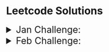# Leetcode Solutions

<details close> 
	<summary style="font-size:25px;">Jan Challenge:</summary>
<ol>
<li>

[520. Detect Capital.py](https://github.com/ThisIsSakshi/Leetcode-Solutions/blob/main/Jan%20Challenge/520.%20Detect%20Capital.py) 

</li>
<li>

[290. Word Pattern.py](https://github.com/ThisIsSakshi/Leetcode-Solutions/blob/main/Jan%20Challenge/290.%20Word%20Pattern.py) 

</li>
<li>

[944. Delete Columns to Make Sorted.py](https://github.com/ThisIsSakshi/Leetcode-Solutions/blob/main/Jan%20Challenge/944.%20Delete%20Columns%20to%20Make%20Sorted.py) 

</li>
<li>

[2244. Minimum Rounds to Complete All Tasks.py](https://github.com/ThisIsSakshi/Leetcode-Solutions/blob/main/Jan%20Challenge/2244.%20Minimum%20Rounds%20to%20Complete%20All%20Tasks.py) 

</li>
<li>

[452. Minimum Number of Arrows to Burst Balloons.py](https://github.com/ThisIsSakshi/Leetcode-Solutions/blob/main/Jan%20Challenge/452.%20Minimum%20Number%20of%20Arrows%20to%20Burst%20Balloons.py) 

</li>
<li>

[1833. Maximum Ice Cream Bars.py](https://github.com/ThisIsSakshi/Leetcode-Solutions/blob/main/Jan%20Challenge/1833.%20Maximum%20Ice%20Cream%20Bars.py) 

</li>
<li>

[134. Gas Station.py](https://github.com/ThisIsSakshi/Leetcode-Solutions/blob/main/Jan%20Challenge/134.%20Gas%20Station.py) 

</li>
<li>

[149. Max Points on a Line.py](https://github.com/ThisIsSakshi/Leetcode-Solutions/blob/main/Jan%20Challenge/149.%20Max%20Points%20on%20a%20Line.py) 

</li>
<li>

[144. Binary Tree Preorder Traversal.py](https://github.com/ThisIsSakshi/Leetcode-Solutions/blob/main/Jan%20Challenge/144.%20Binary%20Tree%20Preorder%20Traversal.py) 

</li>
<li>

[100. Same Tree.py](https://github.com/ThisIsSakshi/Leetcode-Solutions/blob/main/Jan%20Challenge/100.%20Same%20Tree.py) 

</li>
<li>

[1443. Minimum Time to Collect All Apples in a Tree.py](https://github.com/ThisIsSakshi/Leetcode-Solutions/blob/main/Jan%20Challenge/1443.%20Minimum%20Time%20to%20Collect%20All%20Apples%20in%20a%20Tree.py) 

</li>
<li>

[1519. Number of Nodes in the Sub-Tree With the Same Label.py](https://github.com/ThisIsSakshi/Leetcode-Solutions/blob/main/Jan%20Challenge/1519.%20Number%20of%20Nodes%20in%20the%20Sub-Tree%20With%20the%20Same%20Label.py) 

</li>
<li>

[2246. Longest Path With Different Adjacent Characters.py](https://github.com/ThisIsSakshi/Leetcode-Solutions/blob/main/Jan%20Challenge/2246.%20Longest%20Path%20With%20Different%20Adjacent%20Characters.py) 

</li>
<li>

[1061. Lexicographically Smallest Equivalent String.py](https://github.com/ThisIsSakshi/Leetcode-Solutions/blob/main/Jan%20Challenge/1061.%20Lexicographically%20Smallest%20Equivalent%20String.py) 

</li>
<li>

[2421. Number of Good Paths.py](https://github.com/ThisIsSakshi/Leetcode-Solutions/blob/main/Jan%20Challenge/2421.%20Number%20of%20Good%20Paths.py) 

</li>
<li>

[57. Insert Interval.py](https://github.com/ThisIsSakshi/Leetcode-Solutions/blob/main/Jan%20Challenge/57.%20Insert%20Interval.py) 

</li>
<li>

[926. Flip String to Monotone Increasing.py](https://github.com/ThisIsSakshi/Leetcode-Solutions/blob/main/Jan%20Challenge/926.%20Flip%20String%20to%20Monotone%20Increasing.py) 

</li>
<li>

[918. Maximum Sum Circular Subarray.py](https://github.com/ThisIsSakshi/Leetcode-Solutions/blob/main/Jan%20Challenge/918.%20Maximum%20Sum%20Circular%20Subarray.py) 

</li>
<li>

[491. Non-decreasing Subsequences.py](https://github.com/ThisIsSakshi/Leetcode-Solutions/blob/main/Jan%20Challenge/491.%20Non-decreasing%20Subsequences.py) 

</li>
<li>

[974. Subarray Sums Divisible by K.py](https://github.com/ThisIsSakshi/Leetcode-Solutions/blob/main/Jan%20Challenge/974.%20Subarray%20Sums%20Divisible%20by%20K.py) 

</li>
<li>

[93. Restore IP Addresses.py](https://github.com/ThisIsSakshi/Leetcode-Solutions/blob/main/Jan%20Challenge/93.%20Restore%20IP%20Addresses.py) 

</li>
<li>

[131. Palindrome Partitioning.py](https://github.com/ThisIsSakshi/Leetcode-Solutions/blob/main/Jan%20Challenge/131.%20Palindrome%20Partitioning.py) 

</li>
<li>

[997. Find the Town Judge.py](https://github.com/ThisIsSakshi/Leetcode-Solutions/blob/main/Jan%20Challenge/997.%20Find%20the%20Town%20Judge.py) 

</li>
<li>

[909. Snakes and Ladders.py](https://github.com/ThisIsSakshi/Leetcode-Solutions/blob/main/Jan%20Challenge/909.%20Snakes%20and%20Ladders.py) 

</li>
<li>

[2359. Find Closest Node to Given Two Nodes.py](https://github.com/ThisIsSakshi/Leetcode-Solutions/blob/main/Jan%20Challenge/2359.%20Find%20Closest%20Node%20to%20Given%20Two%20Nodes.py) 

</li>
<li>

[787. Cheapest Flights Within K Stops.py](https://github.com/ThisIsSakshi/Leetcode-Solutions/blob/main/Jan%20Challenge/787.%20Cheapest%20Flights%20Within%20K%20Stops.py) 

</li>
<li>

[472. Concatenated Words.py](https://github.com/ThisIsSakshi/Leetcode-Solutions/blob/main/Jan%20Challenge/472.%20Concatenated%20Words.py) 

</li>
<li>

[352. Data Stream as Disjoint Intervals.py](https://github.com/ThisIsSakshi/Leetcode-Solutions/blob/main/Jan%20Challenge/352.%20Data%20Stream%20as%20Disjoint%20Intervals.py) 

</li>
<li>

[460. LFU Cache.py](https://github.com/ThisIsSakshi/Leetcode-Solutions/blob/main/Jan%20Challenge/460.%20LFU%20Cache.py) 

</li>
<li>

[1137. N-th Tribonacci Number.py](https://github.com/ThisIsSakshi/Leetcode-Solutions/blob/main/Jan%20Challenge/1137.%20N-th%20Tribonacci%20Number.py) 

</li>
<li>

[1626. Best Team With No Conflicts.py](https://github.com/ThisIsSakshi/Leetcode-Solutions/blob/main/Jan%20Challenge/1626.%20Best%20Team%20With%20No%20Conflicts.py) 

</li>
</ol>
</details>

<details close> 
	<summary style="font-size:25px;">Feb Challenge:</summary>
<ol>
<li>

[1071. Greatest Common Divisor of Strings.py](https://github.com/ThisIsSakshi/Leetcode-Solutions/blob/main/Feb%20Challenge/1071.%20Greatest%20Common%20Divisor%20of%20Strings.py) 

</li>
<li>

[953. Verifying an Alien Dictionary.py](https://github.com/ThisIsSakshi/Leetcode-Solutions/blob/main/Feb%20Challenge/953.%20Verifying%20an%20Alien%20Dictionary.py) 

</li>
<li>

[6. Zigzag Conversion.py](https://github.com/ThisIsSakshi/Leetcode-Solutions/blob/main/Feb%20Challenge/6.%20Zigzag%20Conversion.py) 

</li>
<li>

[438. Find All Anagrams in a String.py](https://github.com/ThisIsSakshi/Leetcode-Solutions/blob/main/Feb%20Challenge/438.%20Find%20All%20Anagrams%20in%20a%20String.py) 

</li>
<li>

[1470. Shuffle the Array.py](https://github.com/ThisIsSakshi/Leetcode-Solutions/blob/main/Feb%20Challenge/1470.%20Shuffle%20the%20Array.py) 

</li>
</ol>
</details>
